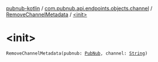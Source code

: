 [pubnub-kotlin](../../index.md) / [com.pubnub.api.endpoints.objects.channel](../index.md) / [RemoveChannelMetadata](index.md) / [&lt;init&gt;](./-init-.md)

# &lt;init&gt;

`RemoveChannelMetadata(pubnub: `[`PubNub`](../../com.pubnub.api/-pub-nub/index.md)`, channel: `[`String`](https://kotlinlang.org/api/latest/jvm/stdlib/kotlin/-string/index.html)`)`